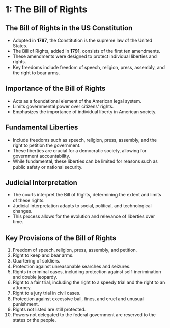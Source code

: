 # 1: The Bill of Rights

## The Bill of Rights in the US Constitution
- Adopted in **1787**, the Constitution is the supreme law of the United States.
- The Bill of Rights, added in **1791**, consists of the first ten amendments.
- These amendments were designed to protect individual liberties and rights.
- Key freedoms include freedom of speech, religion, press, assembly, and the right to bear arms.

## Importance of the Bill of Rights
- Acts as a foundational element of the American legal system.
- Limits governmental power over citizens' rights.
- Emphasizes the importance of individual liberty in American society.

## Fundamental Liberties
- Include freedoms such as speech, religion, press, assembly, and the right to petition the government.
- These liberties are crucial for a democratic society, allowing for government accountability.
- While fundamental, these liberties can be limited for reasons such as public safety or national security.

## Judicial Interpretation
- The courts interpret the Bill of Rights, determining the extent and limits of these rights.
- Judicial interpretation adapts to social, political, and technological changes.
- This process allows for the evolution and relevance of liberties over time.

## Key Provisions of the Bill of Rights
1. Freedom of speech, religion, press, assembly, and petition.
2. Right to keep and bear arms.
3. Quartering of soldiers.
4. Protection against unreasonable searches and seizures.
5. Rights in criminal cases, including protection against self-incrimination and double jeopardy.
6. Right to a fair trial, including the right to a speedy trial and the right to an attorney.
7. Right to a jury trial in civil cases.
8. Protection against excessive bail, fines, and cruel and unusual punishment.
9. Rights not listed are still protected.
10. Powers not delegated to the federal government are reserved to the states or the people.
